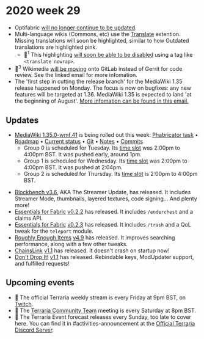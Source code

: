 # 2020 week 29

 - Optifabric [will no longer continue to be updated](https://gist.github.com/modmuss50/deff1658c4550ca8b16cb5d40ceaa468).
 - Multi-language wikis (Commons, etc) use the [Translate](https://www.mediawiki.org/wiki/Special:MyLanguage/Help:Extension:Translate) extention. Missing translations will soon be highlighted, similar to how Outdated translations are highlighted pink.
   - 🔧<sup>1</sup> This highlighting [will soon be able to be disabled](https://phabricator.wikimedia.org/T256625) using a tag like `<translate nowrap>`.
 - 🔧<sup>3</sup> Wikimedia [will be moving](https://lists.wikimedia.org/pipermail/wikitech-l/2020-July/093577.html) onto GitLab instead of Gerrit for code review. See the linked email for more infomation.
 - The 'first step in cutting the release branch' for the MediaWiki 1.35 release happened on Monday. The focus is now on bugfixes: any new features will be targeted at 1.36. MediaWiki 1.35 is expected to land 'at the beginning of August'. [More infomation can be found in this email.](https://lists.wikimedia.org/pipermail/mediawiki-announce/2020-June/000250.html)

## Updates 
 - [MediaWiki 1.35.0-wmf.41](https://www.mediawiki.org/wiki/MediaWiki_1.35/wmf.41) is being rolled out this week: [Phabricator task](https://phabricator.wikimedia.org/T256669) • [Roadmap](https://www.mediawiki.org/wiki/MediaWiki_1.35/Roadmap#41) • [Current status](https://versions.toolforge.org/) • [Git](https://phabricator.wikimedia.org/source/mediawiki/history/wmf%252F1.35.0-wmf.41) • [Notes](https://phabricator.wikimedia.org/project/view/4807/) • [Commits](https://phabricator.wikimedia.org/source/mediawiki/compare/?head=wmf%2F1.35.0-wmf.41&against=master)
    - Group 0 is scheduled for Tuesday. Its [time slot](https://wikitech.wikimedia.org/wiki/Deployments#deploycal-item-20200714T1300  ) was 2:00pm to 4:00pm BST. It was pushed early, around 1pm.
    - Group 1 is scheduled for Wednesday. Its [time slot](https://wikitech.wikimedia.org/wiki/Deployments#deploycal-item-20200715T1300) was 2:00pm to 4:00pm BST. It was pushed at 2:04pm.
    - Group 2 is scheduled for Thursday. Its [time slot](https://wikitech.wikimedia.org/wiki/Deployments#deploycal-item-20200716T1300 ) is 2:00pm to 4:00pm BST. 
<!-- - [I need a proper template for snapshots]-->
 - [Blockbench v3.6](https://github.com/JannisX11/blockbench/releases/tag/v3.6.0), AKA The Streamer Update, has released. It includes Streamer Mode, thumbnails, layered textures, code signing... And plenty more!
 - [Essentials for Fabric](https://github.com/NyliumMC/Essentials) [v0.2.2](https://www.curseforge.com/minecraft/mc-mods/fabric-essentials/files/3003143) has released. It includes `/enderchest` and a claims API.
 - [Essentials for Fabric](https://github.com/NyliumMC/Essentials) [v0.2.3](https://www.curseforge.com/minecraft/mc-mods/fabric-essentials/files/3003771) has released. It includes `/trash` and a QoL tweak for the `teleport` module.
 - [Roughly Enough Items](https://github.com/shedaniel/RoughlyEnoughItems) [v4.9](https://www.curseforge.com/minecraft/mc-mods/roughly-enough-items/files/3003840) has released. It improves searching performance, along with a few other tweaks.
 - [ChainsLink](https://www.curseforge.com/minecraft/mc-mods/chains-link) [v1.1](https://www.curseforge.com/minecraft/mc-mods/chains-link/files/3004397) has released. It doesn't crash on startup now!
 - [Don't Drop It!](https://github.com/Leo40Git/DontDropIt) [v1.1](https://www.curseforge.com/minecraft/mc-mods/dont-drop-it/files/3004514) has released. Rebindable keys, ModUpdater support, and fulfilled requests!
<!-- 
## Past events
 - ❌
-->
 ## Upcoming events
 - 🔄 The official Terraria weekly stream is every Friday at 9pm BST, on [Twitch](https://www.twitch.tv/terrariaofficial).
 - 🔄 The [Terraria Community Team](https://discord.gg/chpcEC2) meeting is every Saturday at 8pm BST.
 - 🔄 The Terraria Event forecast releases every Sunday, too late to cover here. You can find it in #activities-announcement at the [Official Terraria Discord Server](http://discord.gg/terraria).
